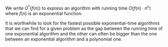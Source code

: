 We write $O^*(f(n))$ to express an algorithm with running time $O(f(n) \cdot n^c)$ where $f(n)$ is an exponential function. 

It is worthwhile to look for the fastest possible exponential-time algorithms that we can find for a given problem as the gap between the running time of one exponential algorithm and the other can often be bigger than the one between an exponential algorithm and a polynomial one. 